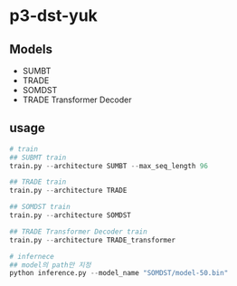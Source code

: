 # p3-dst-yuk

## Models

- SUMBT
- TRADE
- SOMDST
- TRADE Transformer Decoder

## usage
```python
# train
## SUBMT train
train.py --architecture SUMBT --max_seq_length 96

## TRADE train
train.py --architecture TRADE

## SOMDST train
train.py --architecture SOMDST 

## TRADE Transformer Decoder train
train.py --architecture TRADE_transformer 

# infernece
## model의 path만 지정
python inference.py --model_name "SOMDST/model-50.bin"

```

